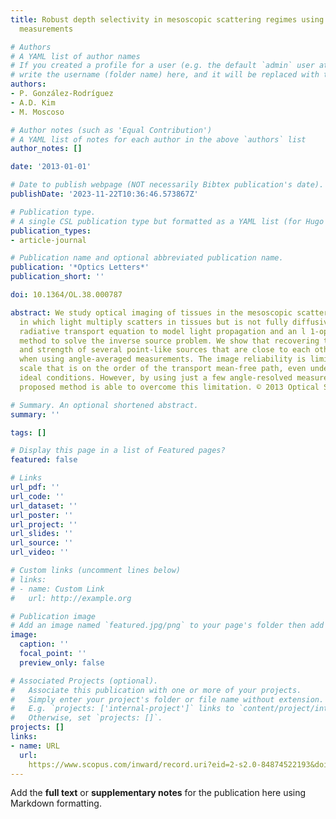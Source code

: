 ```yaml
---
title: Robust depth selectivity in mesoscopic scattering regimes using angle-resolved
  measurements

# Authors
# A YAML list of author names
# If you created a profile for a user (e.g. the default `admin` user at `content/authors/admin/`), 
# write the username (folder name) here, and it will be replaced with their full name and linked to their profile.
authors:
- P. González-Rodríguez
- A.D. Kim
- M. Moscoso

# Author notes (such as 'Equal Contribution')
# A YAML list of notes for each author in the above `authors` list
author_notes: []

date: '2013-01-01'

# Date to publish webpage (NOT necessarily Bibtex publication's date).
publishDate: '2023-11-22T10:36:46.573867Z'

# Publication type.
# A single CSL publication type but formatted as a YAML list (for Hugo requirements).
publication_types:
- article-journal

# Publication name and optional abbreviated publication name.
publication: '*Optics Letters*'
publication_short: ''

doi: 10.1364/OL.38.000787

abstract: We study optical imaging of tissues in the mesoscopic scattering regime
  in which light multiply scatters in tissues but is not fully diffusive. We use the
  radiative transport equation to model light propagation and an l 1-optimization
  method to solve the inverse source problem. We show that recovering the location
  and strength of several point-like sources that are close to each other is not possible
  when using angle-averaged measurements. The image reliability is limited by a spatial
  scale that is on the order of the transport mean-free path, even under the most
  ideal conditions. However, by using just a few angle-resolved measurements, the
  proposed method is able to overcome this limitation. © 2013 Optical Society of America.

# Summary. An optional shortened abstract.
summary: ''

tags: []

# Display this page in a list of Featured pages?
featured: false

# Links
url_pdf: ''
url_code: ''
url_dataset: ''
url_poster: ''
url_project: ''
url_slides: ''
url_source: ''
url_video: ''

# Custom links (uncomment lines below)
# links:
# - name: Custom Link
#   url: http://example.org

# Publication image
# Add an image named `featured.jpg/png` to your page's folder then add a caption below.
image:
  caption: ''
  focal_point: ''
  preview_only: false

# Associated Projects (optional).
#   Associate this publication with one or more of your projects.
#   Simply enter your project's folder or file name without extension.
#   E.g. `projects: ['internal-project']` links to `content/project/internal-project/index.md`.
#   Otherwise, set `projects: []`.
projects: []
links:
- name: URL
  url: 
    https://www.scopus.com/inward/record.uri?eid=2-s2.0-84874522193&doi=10.1364%2fOL.38.000787&partnerID=40&md5=f5fda1b77b4cc98f48bf70a8c330710f
---
```


Add the **full text** or **supplementary notes** for the publication here using Markdown formatting.
